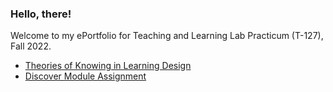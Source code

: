 
### Hello, there!

Welcome to my ePortfolio for Teaching and Learning Lab Practicum (T-127), Fall 2022.
- [Theories of Knowing in Learning Design](./reflection1.md)
- [Discover Module Assignment](./assignment1)